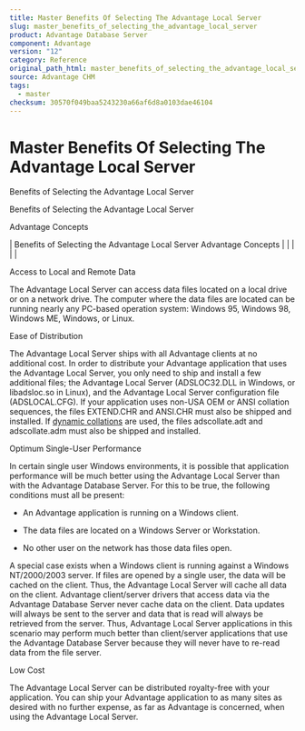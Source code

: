 ```yaml
---
title: Master Benefits Of Selecting The Advantage Local Server
slug: master_benefits_of_selecting_the_advantage_local_server
product: Advantage Database Server
component: Advantage
version: "12"
category: Reference
original_path_html: master_benefits_of_selecting_the_advantage_local_server.htm
source: Advantage CHM
tags:
  - master
checksum: 30570f049baa5243230a66af6d8a0103dae46104
---
```


# Master Benefits Of Selecting The Advantage Local Server

Benefits of Selecting the Advantage Local Server

Benefits of Selecting the Advantage Local Server

Advantage Concepts

| Benefits of Selecting the Advantage Local Server  Advantage Concepts |  |  |  |  |

Access to Local and Remote Data

The Advantage Local Server can access data files located on a local drive or on a network drive. The computer where the data files are located can be running nearly any PC-based operation system: Windows 95, Windows 98, Windows ME, Windows, or Linux.

Ease of Distribution

The Advantage Local Server ships with all Advantage clients at no additional cost. In order to distribute your Advantage application that uses the Advantage Local Server, you only need to ship and install a few additional files; the Advantage Local Server (ADSLOC32.DLL in Windows, or libadsloc.so in Linux), and the Advantage Local Server configuration file (ADSLOCAL.CFG). If your application uses non-USA OEM or ANSI collation sequences, the files EXTEND.CHR and ANSI.CHR must also be shipped and installed. If [dynamic collations](master_collation_support.md) are used, the files adscollate.adt and adscollate.adm must also be shipped and installed.

Optimum Single-User Performance

In certain single user Windows environments, it is possible that application performance will be much better using the Advantage Local Server than with the Advantage Database Server. For this to be true, the following conditions must all be present:

- An Advantage application is running on a Windows client.

- The data files are located on a Windows Server or Workstation.

- No other user on the network has those data files open.

A special case exists when a Windows client is running against a Windows NT/2000/2003 server. If files are opened by a single user, the data will be cached on the client. Thus, the Advantage Local Server will cache all data on the client. Advantage client/server drivers that access data via the Advantage Database Server never cache data on the client. Data updates will always be sent to the server and data that is read will always be retrieved from the server. Thus, Advantage Local Server applications in this scenario may perform much better than client/server applications that use the Advantage Database Server because they will never have to re-read data from the file server.

Low Cost

The Advantage Local Server can be distributed royalty-free with your application. You can ship your Advantage application to as many sites as desired with no further expense, as far as Advantage is concerned, when using the Advantage Local Server.
